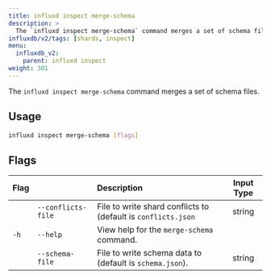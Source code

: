 ```yaml
---
title: influxd inspect merge-schema
description: >
  The `influxd inspect merge-schema` command merges a set of schema files.
influxdb/v2/tags: [shards, inspect]
menu:
  influxdb_v2:
    parent: influxd inspect
weight: 301
---
```


The `influxd inspect merge-schema` command merges a set of schema files.

## Usage
```sh
influxd inspect merge-schema [flags]
```

## Flags
| Flag |                    | Description                                                   | Input Type |
| :--- | :----------------- | :------------------------------------------------------------ | :--------: |
|      | `--conflicts-file` | File to write shard conflicts to (default is `conflicts.json` |   string   |
| `-h` | `--help`           | View help for the `merge-schema` command.                     |            |
|      | `--schema-file`    | File to write schema data to (default is `schema.json`).      |   string   |

